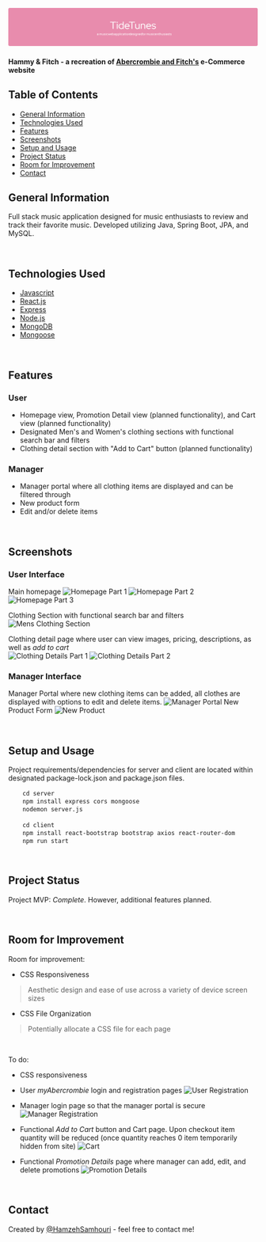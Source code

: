![](./site_images/github-header-image.png)

#### Hammy & Fitch - a recreation of [Abercrombie and Fitch's](https://www.abercrombie.com/shop/us) e-Commerce website
<!-- > Live demo [_here_](https://www.example.com). -->

## Table of Contents
* [General Information](#general-information)
* [Technologies Used](#technologies-used)
* [Features](#features)
* [Screenshots](#screenshots)
* [Setup and Usage](#setup-and-usage)
* [Project Status](#project-status)
* [Room for Improvement](#room-for-improvement)
* [Contact](#contact)

## General Information
Full stack music application designed for music enthusiasts to review and track their favorite music. Developed utilizing Java, Spring Boot, JPA, and MySQL.

<br>


## Technologies Used
* [Javascript](https://www.javascript.com/)
* [React.js](https://reactjs.org/)
* [Express](https://expressjs.com/)
* [Node.js](https://nodejs.org/en/)
* [MongoDB](https://www.mongodb.com/)
* [Mongoose](https://mongoosejs.com/)

<br>


## Features
### User
- Homepage view, Promotion Detail view (planned functionality), and Cart view (planned functionality)
- Designated Men's and Women's clothing sections with functional search bar and filters 
- Clothing detail section with "Add to Cart" button (planned functionality)
### Manager
- Manager portal where all clothing items are displayed and can be filtered through
- New product form
- Edit and/or delete items


<br>


## Screenshots
### User Interface
Main homepage
![Homepage Part 1](./site_images/Homepage1.png)
![Homepage Part 2](./site_images/Homepage2.png)
![Homepage Part 3](./site_images/Homepage3.png)

Clothing Section with functional search bar and filters
![Mens Clothing Section](./site_images/MensClothing.png)

Clothing detail page where user can view images, pricing, descriptions, as well as _add to cart_  
![Clothing Details Part 1](./site_images/ClothingDetail1.png)
![Clothing Details Part 2](./site_images/ClothingDetail2.png)

### Manager Interface
Manager Portal where new clothing items can be added, all clothes are displayed with options to edit and delete items.
![Manager Portal ](./site_images/Managersite.png)
New Product Form
![New Product ](./site_images/NewProduct.png)


<br>


## Setup and Usage
Project requirements/dependencies for server and client are located within designated  package-lock.json and package.json files. 

        cd server
        npm install express cors mongoose
        nodemon server.js

        cd client
        npm install react-bootstrap bootstrap axios react-router-dom
        npm run start


<br>


## Project Status
Project MVP: _Complete_. However, additional features planned.

<br>

## Room for Improvement

Room for improvement:
- CSS Responsiveness
> Aesthetic design and ease of use across a variety of device screen sizes 
- CSS File Organization
> Potentially allocate a CSS file for each page
<br>


To do:
- CSS responsiveness

- User _myAbercrombie_ login and registration pages
![User Registration](./site_images/UserRegistration.png)

- Manager login page so that the manager portal is secure
![Manager Registration](./site_images/ManagerPortal.png)

- Functional _Add to Cart_ button and Cart page. Upon checkout item quantity will be reduced (once quantity reaches 0 item temporarily hidden from site)
![Cart](./site_images/Cart.png)

- Functional _Promotion Details_ page where manager can add, edit, and delete promotions
![Promotion Details](./site_images/Promotions.png)

<br>

## Contact
Created by [@HamzehSamhouri](https://www.linkedin.com/in/hamzehsamhouri/) - feel free to contact me!
